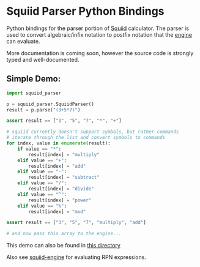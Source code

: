 # Squiid Parser Python Bindings

Python bindings for the parser portion of [Squiid](https://gitlab.com/ImaginaryInfinity/squiid-calculator/squiid) calculator. The parser is used to convert algebraic/infix notation to postfix notation that the [engine](https://pypi.org/project/squiid-engine) can evaluate.

More documentation is coming soon, however the source code is strongly typed and well-documented.

## Simple Demo:

```py
import squiid_parser

p = squiid_parser.SquiidParser()
result = p.parse("(3+5*7)")

assert result == ["3", "5", "7", "*", "+"]

# squiid currently doesn't support symbols, but rather commands
# iterate through the list and convert symbols to commands
for index, value in enumerate(result):
    if value == "*":
        result[index] = "multiply"
    elif value == "+":
        result[index] = "add"
    elif value == "-":
        result[index] = "subtract"
    elif value == "/":
        result[index] = "divide"
    elif value == "^":
        result[index] = "power"
    elif value == "%":
        result[index] = "mod"

assert result == ["3", "5", "7", "multiply", "add"]

# and now pass this array to the engine...
```

This demo can also be found in [this directory](https://gitlab.com/ImaginaryInfinity/squiid-calculator/squiid-bindings/-/tree/trunk/bindings/python/squiid_parser)

Also see [squiid-engine](https://pypi.org/project/squiid-engine) for evaluating RPN expressions.

